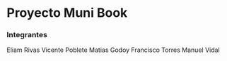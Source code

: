

# Proyecto Muni Book

### Integrantes
Eliam Rivas
Vicente Poblete
Matias Godoy
Francisco Torres
Manuel Vidal

